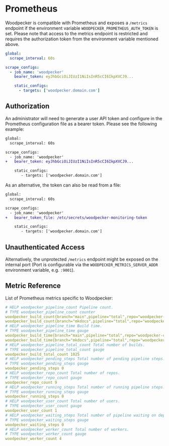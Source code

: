 # Prometheus

Woodpecker is compatible with Prometheus and exposes a `/metrics` endpoint if the environment variable `WOODPECKER_PROMETHEUS_AUTH_TOKEN` is set. Please note that access to the metrics endpoint is restricted and requires the authorization token from the environment variable mentioned above.

```yaml title="prometheus.yml"
global:
  scrape_interval: 60s

scrape_configs:
  - job_name: 'woodpecker'
    bearer_token: eyJhbGciOiJIUzI1NiIsInR5cCI6IkpXVCJ9...

    static_configs:
      - targets: ['woodpecker.domain.com']
```

## Authorization

An administrator will need to generate a user API token and configure in the Prometheus configuration file as a bearer token. Please see the following example:

```diff title="prometheus.yml"
global:
  scrape_interval: 60s

scrape_configs:
  - job_name: 'woodpecker'
+   bearer_token: eyJhbGciOiJIUzI1NiIsInR5cCI6IkpXVCJ9...

    static_configs:
       - targets: ['woodpecker.domain.com']
```

As an alternative, the token can also be read from a file:

```diff title="prometheus.yml"
global:
  scrape_interval: 60s

scrape_configs:
  - job_name: 'woodpecker'
+   bearer_token_file: /etc/secrets/woodpecker-monitoring-token

    static_configs:
       - targets: ['woodpecker.domain.com']
```

## Unauthenticated Access

Alternatively, the unprotected `/metrics` endpoint might be exposed on the internal port (Port is configurable via the `WOODPECKER_METRICS_SERVER_ADDR` environment variable, e.g. `:9001`).

## Metric Reference

List of Prometheus metrics specific to Woodpecker:

```yaml
# HELP woodpecker_pipeline_count Pipeline count.
# TYPE woodpecker_pipeline_count counter
woodpecker_build_count{branch="main",pipeline="total",repo="woodpecker-ci/woodpecker",status="success"} 3
woodpecker_build_count{branch="mkdocs",pipeline="total",repo="woodpecker-ci/woodpecker",status="success"} 3
# HELP woodpecker_pipeline_time Build time.
# TYPE woodpecker_pipeline_time gauge
woodpecker_build_time{branch="main",pipeline="total",repo="woodpecker-ci/woodpecker",status="success"} 116
woodpecker_build_time{branch="mkdocs",pipeline="total",repo="woodpecker-ci/woodpecker",status="success"} 155
# HELP woodpecker_pipeline_total_count Total number of builds.
# TYPE woodpecker_pipeline_total_count gauge
woodpecker_build_total_count 1025
# HELP woodpecker_pending_steps Total number of pending pipeline steps.
# TYPE woodpecker_pending_steps gauge
woodpecker_pending_steps 0
# HELP woodpecker_repo_count Total number of repos.
# TYPE woodpecker_repo_count gauge
woodpecker_repo_count 9
# HELP woodpecker_running_steps Total number of running pipeline steps.
# TYPE woodpecker_running_steps gauge
woodpecker_running_steps 0
# HELP woodpecker_user_count Total number of users.
# TYPE woodpecker_user_count gauge
woodpecker_user_count 1
# HELP woodpecker_waiting_steps Total number of pipeline waiting on deps.
# TYPE woodpecker_waiting_steps gauge
woodpecker_waiting_steps 0
# HELP woodpecker_worker_count Total number of workers.
# TYPE woodpecker_worker_count gauge
woodpecker_worker_count 4
```
